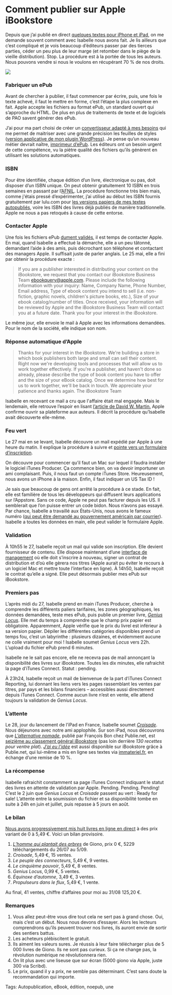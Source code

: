 # Comment publier sur Apple iBookstore

Depuis que j’ai publié en direct [quelques textes pour iPhone et iPad](/ibooks-store/), on me demande souvent comment avec Isabelle nous avons fait. Je lis ailleurs que c’est compliqué et je vois beaucoup d’éditeurs passer par des tierces parties, céder un peu plus de leur marge (et retomber dans le piège de la vieille distribution). Stop. La procédure est à la portée de tous les auteurs. Nous pouvons vendre si nous le voulons en récupérant 70 % de nos droits.

![](https://tcrouzet.com/images_tc/2010/09/itunesc.jpg)

### Fabriquer un ePub

Avant de chercher à publier, il faut commencer par écrire, puis, une fois le texte achevé, il faut le mettre en forme, c’est l’étape la plus complexe en fait. Apple accepte les fichiers au format ePub, un standard ouvert qui s’approche du HTML. De plus en plus de traitements de texte et de logiciels de PAO savent générer des ePub.

J’ai pour ma part choisi de créer un [convertisseur adapté à mes besoins](http://lab.tcrouzet.com/epub/) qui me permet de maitriser avec une grande précision les feuilles de styles ([version applicative de mon plugin WordPress](/wp2epub/)). Je pense qu’un nouveau métier devrait naître, [imprimeur d’ePub](/2010/08/02/imprimeur-epub/). Les éditeurs ont un besoin urgent de cette compétence, vu la piètre qualité des fichiers qu’ils génèrent en utilisant les solutions automatiques.

### ISBN

Pour être identifiée, chaque édition d’un livre, électronique ou pas, doit disposer d’un ISBN unique. On peut obtenir gratuitement 10 ISBN en trois semaines en passant par l’[AFNIL](http://www.afnil.org/default.asp?Info=3). La procédure fonctionne très bien mais, comme j'étais pressé d’expérimenter, j’ai utilisé au début les ISBN fournis gratuitement par lulu.com pour [les versions papiers de mes textes autopubliés](/bibliographie/), voire les ISBN des livres déjà publiés de manière traditionnelle. Apple ne nous a pas retoqués à cause de cette entorse.

### Contacter Apple

Une fois les fichiers ePub [dument validés](http://threepress.org/document/epub-validate/), il est temps de contacter Apple. En mai, quand Isabelle a effectué la démarche, elle a un peu tâtonné, demandant l’aide à des amis, puis décrochant son téléphone et contactant des managers Apple. Il suffisait juste de parler anglais. Le 25 mai, elle a fini par obtenir la procédure exacte :

> If you are a publisher interested in distributing your content on the iBookstore, we request that you contact our iBookstore Business Team ebookquery@apple.com. Please include the following information with your inquiry: Name, Company Name, Phone Number, Email address, Type of ebook content you intend to sell (i.e. non-fiction, graphic novels, children's picture books, etc.), Size of your ebook catalog/number of titles. Once received, your information will be reviewed by Apple and the iBookstore Business Team will contact you at a future date. Thank you for your interest in the iBookstore.

Le même jour, elle envoie le mail à Apple avec les informations demandées. Pour le nom de la société, elle indique son nom.

### Réponse automatique d’Apple

> Thanks for your interest in the iBookstore. We're building a store in which book publishers both large and small can sell their content. Right now we're developing tools and processes that will allow us to work together effectively. If you're a publisher, and haven't done so already, please describe the type of book content you have to offer and the size of your eBook catalog. Once we determine how best for us to work together, we'll be back in touch. We appreciate your patience and thanks again. The iBookstore Team

Isabelle en recevant ce mail a cru que l'affaire était mal engagée. Mais le lendemain, elle retrouve l’espoir en lisant [l’article de David W. Martin.](http://www.maclife.com/article/news/apple_reveals_new_service_authors_sell_their_books_directly_ibookstore) Apple confirme ouvrir sa plateforme aux auteurs. Il décrit la procédure qu’Isabelle avait découverte elle-même.

### Feu vert

Le 27 mai en se levant, Isabelle découvre un mail expédié par Apple à une heure du matin. Il explique la procédure à suivre et [pointe vers un formulaire d’inscription](https://itunesconnect.apple.com/WebObjects/iTunesConnect.woa/wa/apply).

On découvre pour commencer qu’il faut un Mac sur lequel il faudra installer le logiciel iTunes Producer. Ça commence bien, on va devoir importuner un ami complaisant. Puis, il nous faut un compte iTunes Store. Heureusement, nous avons un iPhone à la maison. Enfin, il faut indiquer un US Tax ID !

Je sais que beaucoup de gens ont arrêté la procédure à ce stade. En fait, elle est familière de tous les développeurs qui diffusent leurs applications sur l’Appstore. Sans ce code, Apple ne peut pas facturer depuis les US. Il semblerait que l’on puisse entrer un code bidon. Nous n’avons pas essayé. Par chance, Isabelle a travaillé aux États-Unis, nous avons le fameux numéro ([qui peut être demandé au gouvernement américain par courrier](http://www.irs.gov/pub/irs-pdf/fss4.pdf)). Isabelle a toutes les données en main, elle peut valider le formulaire Apple.

### Validation

À 10h55 le 27, Isabelle reçoit un mail qui valide son inscription. Elle devient fournisseur de contenu. Elle dispose maintenant d’une [interface de management](http://itunesconnect.apple.com) où elle doit s’inscrire à nouveau, signer un contrat de distribution et d’où elle gèrera nos titres (Apple aurait pu éviter le recours à un logiciel Mac et mettre toute l’interface en ligne). À 14h50, Isabelle reçoit le contrat qu’elle a signé. Elle peut désormais publier mes ePub sur iBookstore.

### Premiers pas

L’après midi du 27, Isabelle prend en main iTunes Producer, cherche à comprendre les différents paliers tarifaires, les zones géographiques, les données demandées, teste mes ePub, puis publie un premier livre, [*Genius Locus*](/genius-locus/). Elle met du temps à comprendre que le champ prix papier est obligatoire. Apparemment, Apple vérifie que le prix du livrel est inférieur à sa version papier. Dépiler les différentes catégories disponibles prend un temps fou, c’est un labyrinthe : plusieurs dizaines, et évidemment aucune ne colle vraiment pour moi ! Isabelle soumet *Genius Locus* vers 22h. L’upload du fichier ePub prend 6 minutes.

Isabelle ne le sait pas encore, elle ne recevra pas de mail annonçant la disponibilité des livres sur iBookstore. Toutes les dix minutes, elle rafraichit la page d’iTunes Connect. Statut : pending.

À 23h24, Isabelle reçoit un mail de bienvenue de la part d’iTunes Connect Reporting, lui donnant les liens vers les pages rassemblant les ventes par titres, par pays et les bilans financiers – accessibles aussi directement depuis iTunes Connect. Comme aucun livre n’est en vente, elle attend toujours la validation de *Genius Locus*.

### L’attente

Le 28, jour du lancement de l’iPad en France, Isabelle soumet [*Croisade*](/la-quatrieme-theorie/). Nous déjeunons avec notre ami applophile. Sur son iPad, nous découvrons que [*L’alternative nomade*](/alternative-nomade/), publié par François Bon chez Publie.net, est [seizième au classement général iBookstore](/2010/05/28/crouzet-dans-le-top-vente-ipad/) (pas loin derrière *130 recettes pour ventre plat*). [*J’ai eu l’idée*](/id/) est aussi disponible sur iBookstore grâce à Publie.net, qui lui-même a mis en ligne ses textes via [immateriel.fr](http://www.immateriel.fr/), en échange d’une remise de 10 %.

### La récompense

Isabelle rafraichit constamment sa page iTunes Connect indiquant le statut des livres en attente de validation par Apple. Pending. Pending. Pending! C’est le 2 juin que *Genius Locus* et *Croisade* passent au vert : Ready for sale! L’attente entre la soumission du fichier et sa disponibilité tombe en suite à 24h en juin et juillet, puis repasse à 5 jours en août.

### Le bilan

[Nous avons progressivement mis huit livres en ligne en direct](/ibooks-store/) à des prix variant de 0 à 5,49 €. Voici un bilan provisoire.

1. [*L’homme qui plantait des arbres*](/2010/07/28/le-petit-livre-de-la-revolution/) de Giono, prix 0 €, 5229 téléchargements du 26/07 au 5/09.
2. *Croisade*, 5,49 €, 15 ventes.
3. *Le peuple des connecteurs*, 5,49 €, 9 ventes.
4. *Le cinquième pouvoir*, 5,49 €, 8 ventes.
5. *Genius Locus*, 0,99 €, 5 ventes.
6. *Équinoxe d’automne*, 3,49 €, 3 ventes.
7. *Propulseurs dans le flux*, 5,49 €, 1 vente.

Au final, 41 ventes, chiffre d’affaires pour moi au 31/08 125,20 €.

### Remarques

1. Vous allez peut-être vous dire tout cela ne sert pas à grand chose. Oui, mais c’est un début. Nous nous devons d’essayer. Alors les lecteurs comprendrons qu’ils peuvent trouver nos livres, ils auront envie de sortir des sentiers battus.
2. Les acheteurs plébiscitent le gratuit.
3. Ils aiment les valeurs sures. Je réussis à leur faire télécharger plus de 5 000 livres de Giono. Ils ne sont pas curieux. Si ça ne change pas, la révolution numérique ne révolutionnera rien.
4. On lit plus avec une liseuse que sur écran (5000 giono via Apple, juste 300 via Scribd).
5. Le prix, quand il y a prix, ne semble pas déterminant. C’est sans doute la recommandation qui importe.

Tags: Autopublication, eBook, édition, noepub, une